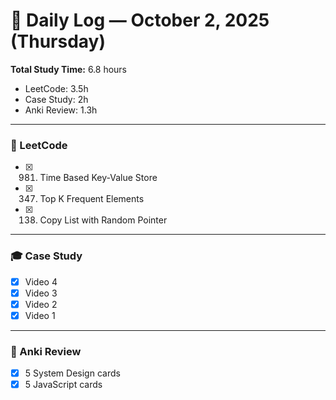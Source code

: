 # 📅 Daily Log — October 2, 2025 (Thursday)
**Total Study Time:** 6.8 hours  
- LeetCode: 3.5h  
- Case Study: 2h  
- Anki Review: 1.3h  

---

### 🧩 LeetCode
- [x] 981. Time Based Key-Value Store  
- [x] 347. Top K Frequent Elements  
- [x] 138. Copy List with Random Pointer  

---

### 🎓 Case Study
- [x] Video 4  
- [x] Video 3  
- [x] Video 2  
- [x] Video 1  

---

### 🧠 Anki Review
- [x] 5 System Design cards  
- [x] 5 JavaScript cards  